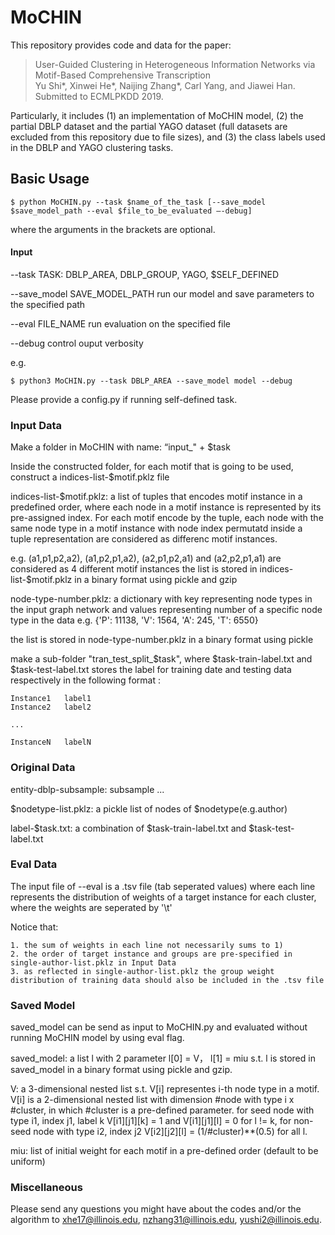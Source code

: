 # MoCHIN

This repository provides code and data for the paper:<br>
> User-Guided Clustering in Heterogeneous Information Networks via Motif-Based Comprehensive Transcription<br>
> Yu Shi*, Xinwei He*, Naijing Zhang*, Carl Yang, and Jiawei Han.<br>
> Submitted to ECMLPKDD 2019.<br>

Particularly, it includes 
(1) an implementation of MoCHIN model, 
(2) the partial DBLP dataset and the partial YAGO dataset (full datasets are excluded from this repository due to file sizes), and 
(3) the class labels used in the DBLP and YAGO clustering tasks.

## Basic Usage
	$ python MoCHIN.py --task $name_of_the_task [--save_model $save_model_path --eval $file_to_be_evaluated —-debug]

where the arguments in the brackets are optional.

#### Input

--task TASK:	DBLP_AREA, DBLP_GROUP, YAGO, $SELF_DEFINED

--save_model SAVE_MODEL_PATH	run our model and save parameters to the specified path

--eval FILE_NAME	run evaluation on the specified file

--debug	control ouput verbosity

e.g.

	$ python3 MoCHIN.py --task DBLP_AREA --save_model model --debug
	


Please provide a config.py if running self-defined task.


### Input Data
Make a folder in MoCHIN with name: “input_" + $task

Inside the constructed folder, for each motif that is going to be used, construct a indices-list-$motif.pklz file

indices-list-$motif.pklz: a list of tuples that encodes motif instance in a predefined order, where each node in a motif instance is represented by its pre-assigned index. For each motif encode by the tuple, each node with the same node type in a motif instance with node index permutatd inside a tuple representation are considered as differenc motif instances.

e.g.
	(a1,p1,p2,a2), (a1,p2,p1,a2), (a2,p1,p2,a1) and (a2,p2,p1,a1) are considered as 4 different motif instances
the list is stored in indices-list-$motif.pklz in a binary format using pickle and gzip


node-type-number.pklz: a dictionary with key representing node types in the input graph network and values representing number of a specific node type in the data
e.g.
	{'P': 11138, 'V': 1564, 'A': 245, 'T': 6550}

the list is stored in node-type-number.pklz in a binary format using pickle



make a sub-folder "tran_test_split_$task", where $task-train-label.txt and $task-test-label.txt stores the label for training date and testing data respectively in the following format :

	Instance1	label1
	Instance2	label2

	...
	
	InstanceN	labelN



### Original Data

entity-dblp-subsample: subsample ...

$nodetype-list.pklz: a pickle list of nodes of $nodetype(e.g.author)

label-$task.txt: a combination of $task-train-label.txt and $task-test-label.txt



### Eval Data
The input file of --eval is a .tsv file (tab seperated values) where each line represents the distribution of weights of a target instance for each cluster, where the weights are seperated by '\t' 

Notice that:

	1. the sum of weights in each line not necessarily sums to 1)
	2. the order of target instance and groups are pre-specified in single-author-list.pklz in Input Data
	3. as reflected in single-author-list.pklz the group weight distribution of training data should also be included in the .tsv file


### Saved Model
saved_model can be send as input to MoCHIN.py and evaluated without running MoCHIN model by using eval flag.

saved_model: a list l with 2 parameter l[0] = V， l[1] = miu s.t. l is stored in saved_model in a binary format using pickle and gzip.

V: a 3-dimensional nested list s.t. V[i] representes i-th node type in a motif. V[i] is a 2-dimensional nested list with dimension #node with type i x #cluster, in which #cluster is a pre-defined parameter. for seed node with type i1, index j1, label k V[i1][j1][k] = 1 and V[i1][j1][l] = 0 for l != k, for non-seed node with type i2, index j2 V[i2][j2][l] = (1/#cluster)**(0.5) for all l.

miu: list of initial weight for each motif in a pre-defined order (default to be uniform)


### Miscellaneous

Please send any questions you might have about the codes and/or the algorithm to <xhe17@illinois.edu>, <nzhang31@illinois.edu>, <yushi2@illinois.edu>.

